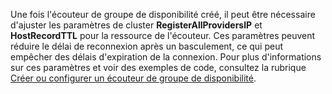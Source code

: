 Une fois l'écouteur de groupe de disponibilité créé, il peut être nécessaire d'ajuster les paramètres de cluster **RegisterAllProvidersIP** et **HostRecordTTL** pour la ressource de l'écouteur. Ces paramètres peuvent réduire le délai de reconnexion après un basculement, ce qui peut empêcher des délais d'expiration de la connexion. Pour plus d'informations sur ces paramètres et voir des exemples de code, consultez la rubrique [Créer ou configurer un écouteur de groupe de disponibilité](https://msdn.microsoft.com/library/hh213080.aspx#MultiSubnetFailover).

<!---HONumber=August15_HO7-->